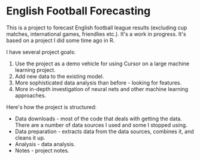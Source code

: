 # English Football Forecasting
This is a project to forecast English football league results (excluding cup matches, international games, friendlies etc.). It's a work in progress. It's based on a project I did some time ago in R.

I have several project goals:
1. Use the project as a demo vehicle for using Cursor on a large machine learning project.
2. Add new data to the existing model.
3. More sophisticated data analysis than before - looking for features.
4. More in-depth investigation of neural nets and other machine learning approaches.

Here's how the project is structured:
* Data downloads - most of the code that deals with getting the data. There are a number of data sources I used and some I stopped using.
* Data preparation - extracts data from the data sources, combines it, and cleans it up.
* Analysis - data analysis.
* Notes - project notes.
